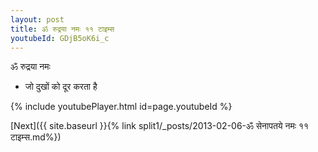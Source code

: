 ```yaml
---
layout: post
title: ॐ रुद्रया नमः ११ टाइम्स
youtubeId: GDjB5oK6i_c
---
```

 
 
 ॐ रुद्रया नमः  
 
 -  जो दुखों को दूर करता है 
 
  
 
  
 
 
 
 
 
 


{% include youtubePlayer.html id=page.youtubeId %}
 
[Next]({{ site.baseurl }}{% link  split1/_posts/2013-02-06-ॐ सेनापतये नमः ११ टाइम्स.md%})
 
